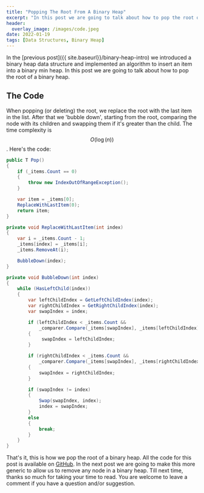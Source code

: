 ```yaml
---
title: "Popping The Root From A Binary Heap"
excerpt: "In this post we are going to talk about how to pop the root of a binary heap"
header:
  overlay_image: /images/code.jpeg
date: 2022-01-19
tags: [Data Structures, Binary Heap]
---
```


In the [previous post]({{ site.baseurl}}/binary-heap-intro) we introduced a binary heap data structure and implemented an algorithm to insert an item into a binary min heap. In this post we are going to talk about how to pop the root of a binary heap.

## The Code

When popping (or deleting) the root, we replace the root with the last item in the list. After that we 'bubble down', starting from the root, comparing the node with its children and swapping them if it's greater than the child. The time complexity is $$ O(\log(n)) $$. Here's the code:

```csharp
public T Pop()
{
    if (_items.Count == 0)
    {
        throw new IndexOutOfRangeException();
    }

    var item = _items[0];
    ReplaceWithLastItem(0);
    return item;
}

private void ReplaceWithLastItem(int index)
{
    var i = _items.Count - 1;
    _items[index] = _items[i];
    _items.RemoveAt(i);

    BubbleDown(index);
}

private void BubbleDown(int index)
{
    while (HasLeftChild(index))
    {
        var leftChildIndex = GetLeftChildIndex(index);
        var rightChildIndex = GetRightChildIndex(index);
        var swapIndex = index;

        if (leftChildIndex < _items.Count &&
            _comparer.Compare(_items[swapIndex], _items[leftChildIndex]) > 0)
        {
             swapIndex = leftChildIndex;
        }

        if (rightChildIndex < _items.Count &&
            _comparer.Compare(_items[swapIndex], _items[rightChildIndex]) > 0)
        {
            swapIndex = rightChildIndex;
        }

        if (swapIndex != index)
        {
            Swap(swapIndex, index);
            index = swapIndex;
        }
        else
        {
            break;
        }
    }
}
```

That's it, this is how we pop the root of a binary heap. All the code for this post is available on [GitHub](https://github.com/vince-nyanga/data-structures). In the next post we are going to make this more generic to allow us to remove any node in a binary heap. Till next time, thanks so much for taking your time to read. You are welcome to leave a comment if you have a question and/or suggestion.
